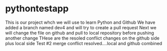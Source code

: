 # pythontestapp
This is our project whch we will use  to learn Python and Github
We have added a branch named dev4 and will try to create a pull request
Next we will change the file on github and pull to local repository before pushing another change
THese are the resoled conflict changes on the github side plus local side
Test #2 merge conflict resolved....local and github combined 